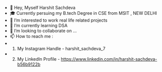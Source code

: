 - 👋 Hey, Myself Harshit Sachdeva
- 🎓 Currently persuing my B.tech Degree in CSE from MSIT , NEW DELHI
- 👀 I’m interested to work real life related projects
- 🌱 I’m currently learning DSA
- 💞️ I’m looking to collaborate on ...
- 📫 How to reach me :
-    1) My Instagram Handle - harshit_sachdeva_7
-    2) My LinkedIn Profile - https://www.linkedin.com/in/harshit-sachdeva-b56b9122b

<!---
harshit070104/harshit070104 is a ✨ special ✨ repository because its `README.md` (this file) appears on your GitHub profile.
You can click the Preview link to take a look at your changes.
--->
